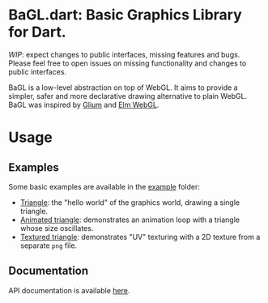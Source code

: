 # BaGL.dart: Basic Graphics Library for Dart.

*WIP*: expect changes to public interfaces, missing features and bugs. Please
feel free to open issues on missing functionality and changes to public 
interfaces.

BaGL is a low-level abstraction on top of WebGL. It aims to provide a simpler,
safer and more declarative drawing alternative to plain WebGL. BaGL was inspired 
by [Glium](https://github.com/tomaka/glium) and [Elm WebGL](https://github.com/elm-community/elm-webgl).

# Usage

## Examples

Some basic examples are available in the [example](example) folder:

- [Triangle](example/triangle): the "hello world" of the graphics world, drawing
  a single triangle.
- [Animated triangle](example/animated_triangle): demonstrates an animation loop
  with a triangle whose size oscillates.
- [Textured triangle](example/textured_triangle): demonstrates "UV" texturing 
  with a 2D texture from a separate `png` file.

## Documentation

API documentation is available [here](https://www.dartdocs.org/documentation/bagl/latest/).
